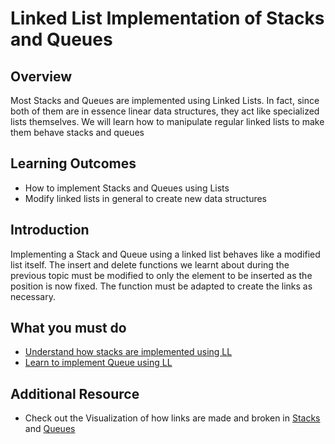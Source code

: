 # Linked List Implementation of Stacks and Queues

## Overview
Most Stacks and Queues are implemented using Linked Lists. In fact, since both of them are in essence linear data structures, they act like specialized lists themselves. We will learn how to manipulate regular linked lists to make them behave stacks and queues
## Learning Outcomes
- How to implement Stacks and Queues using Lists
- Modify linked lists in general to create new data structures

## Introduction
Implementing a Stack and Queue using a linked list behaves like a modified list itself. The insert and delete functions we learnt about during the previous topic must be modified to only the element to be inserted as the position is now fixed. The function must be adapted to create the links as necessary.

## What you must do
- [Understand how stacks are implemented using LL](https://www.youtube.com/watch?v=MuwxQ2IB8lQ&list=PL2_aWCzGMAwI3W_JlcBbtYTwiQSsOTa6P&index=16)
- [Learn to implement Queue using LL](https://www.youtube.com/watch?v=A5_XdiK4J8A&list=PL2_aWCzGMAwI3W_JlcBbtYTwiQSsOTa6P&index=24)

## Additional Resource
- Check out the Visualization of how links are made and broken in [Stacks](https://www.cs.usfca.edu/~galles/visualization/StackLL.html) and [Queues](https://www.cs.usfca.edu/~galles/visualization/QueueLL.html)
